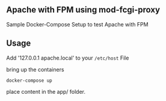 ## Apache with FPM using mod-fcgi-proxy

Sample Docker-Compose Setup to test Apache with FPM

## Usage

Add '127.0.0.1 apache.local' to your `/etc/host` File

bring up the containers

`docker-compose up`

place content in the app/ folder.
